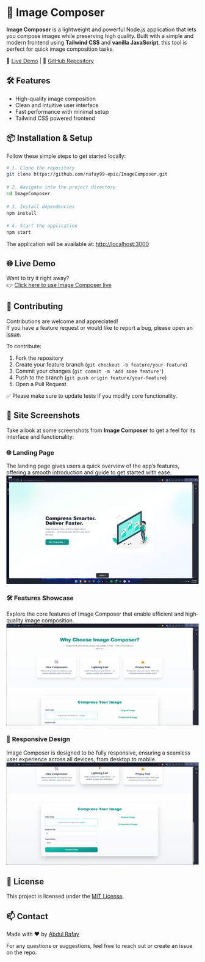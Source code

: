 # 🎨 Image Composer

**Image Composer** is a lightweight and powerful Node.js application that lets you compose images while preserving high quality. Built with a simple and modern frontend using **Tailwind CSS** and **vanilla JavaScript**, this tool is perfect for quick image composition tasks.

🚀 [Live Demo](https://imagecomposer.onrender.com) | 📂 [GitHub Repository](https://github.com/rafay99-epic/ImageComposer)

## 🛠️ Features

- High-quality image composition
- Clean and intuitive user interface
- Fast performance with minimal setup
- Tailwind CSS powered frontend

## 📦 Installation & Setup

Follow these simple steps to get started locally:

```bash
# 1. Clone the repository
git clone https://github.com/rafay99-epic/ImageComposer.git

# 2. Navigate into the project directory
cd ImageComposer

# 3. Install dependencies
npm install

# 4. Start the application
npm start
```

The application will be available at: [http://localhost:3000](http://localhost:3000)

## 🌐 Live Demo

Want to try it right away?  
👉 [Click here to use Image Composer live](https://imagecomposer.onrender.com)

## 🤝 Contributing

Contributions are welcome and appreciated!  
If you have a feature request or would like to report a bug, please open an [issue](https://github.com/rafay99-epic/ImageComposer/issues).

To contribute:

1. Fork the repository
2. Create your feature branch (`git checkout -b feature/your-feature`)
3. Commit your changes (`git commit -m 'Add some feature'`)
4. Push to the branch (`git push origin feature/your-feature`)
5. Open a Pull Request

✅ Please make sure to update tests if you modify core functionality.

## 📸 Site Screenshots

Take a look at some screenshots from **Image Composer** to get a feel for its interface and functionality:

### 🌐 **Landing Page**

The landing page gives users a quick overview of the app’s features, offering a smooth introduction and guide to get started with ease.
![Landing Page](./public/assets/img/screenshot_1.png)

### 🛠️ **Features Showcase**

Explore the core features of Image Composer that enable efficient and high-quality image composition.  
![Features Showcase](./public/assets/img/screenshot_2.png)

### 📱 **Responsive Design**

Image Composer is designed to be fully responsive, ensuring a seamless user experience across all devices, from desktop to mobile.  
![Responsive Design](./public/assets/img/screenshot_3.png)

## 📄 License

This project is licensed under the [MIT License](./LICENSE).

## 📫 Contact

Made with ❤️ by [Abdul Rafay](https://rafay99.com)

For any questions or suggestions, feel free to reach out or create an issue on the repo.
